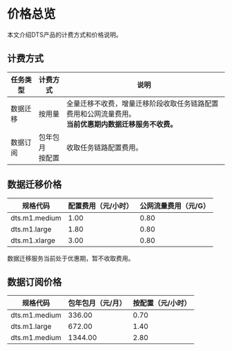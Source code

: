 # 价格总览

本文介绍DTS产品的计费方式和价格说明。



## 计费方式

| 任务类型 | 计费方式             | 说明                                                         |
| -------- | -------------------- | ------------------------------------------------------------ |
| 数据迁移 | 按用量               | 全量迁移不收费，增量迁移阶段收取任务链路配置费用和公网流量费用。<br />**当前优惠期内数据迁移服务不收费。** |
| 数据订阅 | 包年包月<br />按配置 | 收取任务链路配置费用。                                       |



## 数据迁移价格

| 规格代码      | 配置费用（元/小时） | 公网流量费用（元/G） |
| ------------- | ------------------- | -------------------- |
| dts.m1.medium | 1.00                | 0.80                 |
| dts.m1.large  | 1.80                | 0.80                 |
| dts.m1.xlarge | 3.00                | 0.80                 |

数据迁移服务当前处于优惠期，暂不收取费用。



## 数据订阅价格

| 规格代码      | 包年包月（元/月） | 按配置（元/小时） |
| ------------- | ----------------- | ----------------- |
| dts.m1.medium | 336.00            | 0.70              |
| dts.m1.large  | 672.00            | 1.40              |
| dts.m1.medium | 1344.00           | 2.80              |

